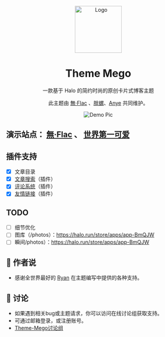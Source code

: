 <div align="center">
<p>
<img alt="Logo" src="https://parlo.cn/upload/mego-logo.png" width="128">

# Theme Mego

一款基于 Halo 的简约时尚的原创卡片式博客主题

此主题由 [無·Flac](https://w-flac.org.cn/) 、[胖螺](https://www.nahida.cn/)、[Anye](https://www.anye.xyz/) 共同维护。

 ![Demo Pic](https://parlo.cn/upload/demo.png)
</div>

## 演示站点： [無·Flac](https://w-flac.org.cn/?preview-theme=theme-Mego) 、 [世界第一可爱](https://www.nahida.cn/?preview-theme=theme-Mego)

## 插件支持

- [X] 文章目录
- [x] [文章搜索](https://github.com/halo-sigs/plugin-search-widget)（插件）
- [X] [评论系统](https://github.com/halo-sigs/plugin-comment-widget)（插件）
- [x] [友情链接](https://github.com/halo-sigs/plugin-links)（插件）

## TODO

- [ ] 细节优化  
- [ ] 图库（/photos）：<https://halo.run/store/apps/app-BmQJW>
- [ ] 瞬间/photos）：<https://halo.run/store/apps/app-BmQJW>

## 👑 作者说

- 感谢全世界最好的 [Ryan](https://ryanc.cc/) 在主题编写中提供的各种支持。

## 💬 讨论

- 如果遇到相关bug或主题请求，你可以访问在线讨论组获取支持。
- 可通过邮箱登录，或注册账号。
- [Theme-Mego讨论组](https://chat.m-imo.com/#/chat/channel/5)

